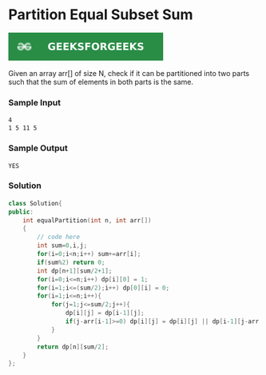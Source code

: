 # Partition Equal Subset Sum

[![Problem Link](../assets/gfg.svg)](https://practice.geeksforgeeks.org/problems/subset-sum-problem2014/1#)

Given an array arr[] of size N, check if it can be partitioned into two parts such that the sum of elements in both parts is the same.

### Sample Input
```
4
1 5 11 5
```

### Sample Output
```
YES
```

### Solution
```cpp
class Solution{
public:
    int equalPartition(int n, int arr[])
    {
        // code here
        int sum=0,i,j;
        for(i=0;i<n;i++) sum+=arr[i];
        if(sum%2) return 0;
        int dp[n+1][sum/2+1];
        for(i=0;i<=n;i++) dp[i][0] = 1;
        for(i=1;i<=(sum/2);i++) dp[0][i] = 0;
        for(i=1;i<=n;i++){
            for(j=1;j<=sum/2;j++){
                dp[i][j] = dp[i-1][j];
                if(j-arr[i-1]>=0) dp[i][j] = dp[i][j] || dp[i-1][j-arr[i-1]];
            }
        }
        return dp[n][sum/2];
    }
};
```


